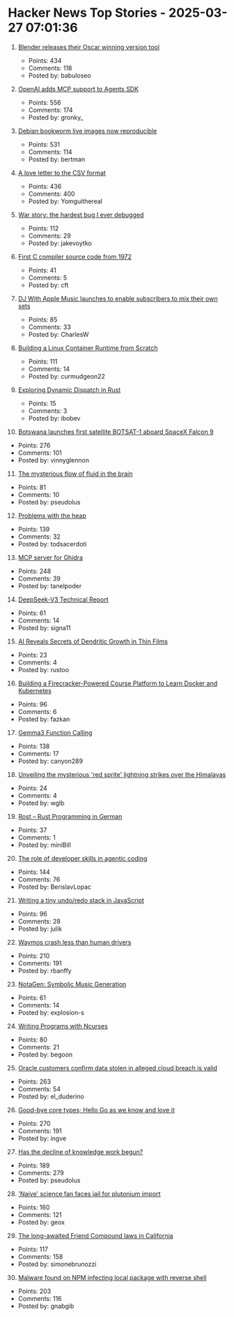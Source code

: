 # Hacker News Top Stories - 2025-03-27 07:01:36

1. [Blender releases their Oscar winning version tool](https://www.blender.org/download/releases/4-4/)
   - Points: 434
   - Comments: 118
   - Posted by: babuloseo

2. [OpenAI adds MCP support to Agents SDK](https://openai.github.io/openai-agents-python/mcp/)
   - Points: 556
   - Comments: 174
   - Posted by: gronky_

3. [Debian bookworm live images now reproducible](https://lwn.net/Articles/1015402/)
   - Points: 531
   - Comments: 114
   - Posted by: bertman

4. [A love letter to the CSV format](https://github.com/medialab/xan/blob/master/docs/LOVE_LETTER.md)
   - Points: 436
   - Comments: 400
   - Posted by: Yomguithereal

5. [War story: the hardest bug I ever debugged](https://www.clientserver.dev/p/war-story-the-hardest-bug-i-ever)
   - Points: 112
   - Comments: 29
   - Posted by: jakevoytko

6. [First C compiler source code from 1972](https://github.com/mortdeus/legacy-cc/tree/master/last1120c)
   - Points: 41
   - Comments: 5
   - Posted by: cft

7. [DJ With Apple Music launches to enable subscribers to mix their own sets](https://www.musicweek.com/digital/read/dj-with-apple-music-launches-to-enable-subscribers-to-mix-their-own-sets/091655)
   - Points: 85
   - Comments: 33
   - Posted by: CharlesW

8. [Building a Linux Container Runtime from Scratch](https://edera.dev/stories/styrolite)
   - Points: 111
   - Comments: 14
   - Posted by: curmudgeon22

9. [Exploring Dynamic Dispatch in Rust](https://alschwalm.com/blog/static/2017/03/07/exploring-dynamic-dispatch-in-rust/)
   - Points: 15
   - Comments: 3
   - Posted by: ibobev

10. [Botswana launches first satellite BOTSAT-1 aboard SpaceX Falcon 9](https://spaceinafrica.com/2025/03/15/botswana-successfully-launches-first-satellite-botsat-1/)
   - Points: 276
   - Comments: 101
   - Posted by: vinnyglennon

11. [The mysterious flow of fluid in the brain](https://www.quantamagazine.org/the-mysterious-flow-of-fluid-in-the-brain-20250326/)
   - Points: 81
   - Comments: 10
   - Posted by: pseudolus

12. [Problems with the heap](https://rachelbythebay.com/w/2025/03/26/atop/)
   - Points: 139
   - Comments: 32
   - Posted by: todsacerdoti

13. [MCP server for Ghidra](https://github.com/LaurieWired/GhidraMCP)
   - Points: 248
   - Comments: 39
   - Posted by: tanelpoder

14. [DeepSeek-V3 Technical Report](https://arxiv.org/abs/2412.19437)
   - Points: 61
   - Comments: 14
   - Posted by: signa11

15. [AI Reveals Secrets of Dendritic Growth in Thin Films](https://www.tus.ac.jp/en/mediarelations/archive/20250320_5263.html)
   - Points: 23
   - Comments: 4
   - Posted by: rustoo

16. [Building a Firecracker-Powered Course Platform to Learn Docker and Kubernetes](https://iximiuz.com/en/posts/iximiuz-labs-story/)
   - Points: 96
   - Comments: 6
   - Posted by: fazkan

17. [Gemma3 Function Calling](https://ai.google.dev/gemma/docs/capabilities/function-calling)
   - Points: 138
   - Comments: 17
   - Posted by: canyon289

18. [Unveiling the mysterious 'red sprite' lightning strikes over the Himalayas](https://phys.org/news/2025-03-unveiling-mysterious-red-sprite-lightning.html)
   - Points: 24
   - Comments: 4
   - Posted by: wglb

19. [Rost – Rust Programming in German](https://github.com/michidk/rost)
   - Points: 37
   - Comments: 1
   - Posted by: miniBill

20. [The role of developer skills in agentic coding](https://martinfowler.com/articles/exploring-gen-ai.html#memo-13)
   - Points: 144
   - Comments: 76
   - Posted by: BerislavLopac

21. [Writing a tiny undo/redo stack in JavaScript](https://blog.julik.nl/2025/03/a-tiny-undo-stack)
   - Points: 96
   - Comments: 28
   - Posted by: julik

22. [Waymos crash less than human drivers](https://www.understandingai.org/p/human-drivers-keep-crashing-into)
   - Points: 210
   - Comments: 191
   - Posted by: rbanffy

23. [NotaGen: Symbolic Music Generation](https://electricalexis.github.io/notagen-demo/)
   - Points: 61
   - Comments: 14
   - Posted by: explosion-s

24. [Writing Programs with Ncurses](https://invisible-island.net/ncurses/ncurses-intro.html)
   - Points: 80
   - Comments: 21
   - Posted by: begoon

25. [Oracle customers confirm data stolen in alleged cloud breach is valid](https://www.bleepingcomputer.com/news/security/oracle-customers-confirm-data-stolen-in-alleged-cloud-breach-is-valid/)
   - Points: 263
   - Comments: 54
   - Posted by: el_duderino

26. [Good-bye core types; Hello Go as we know and love it](https://go.dev/blog/coretypes)
   - Points: 270
   - Comments: 191
   - Posted by: ingve

27. [Has the decline of knowledge work begun?](https://www.nytimes.com/2025/03/25/business/economy/white-collar-layoffs.html)
   - Points: 189
   - Comments: 279
   - Posted by: pseudolus

28. ['Naive' science fan faces jail for plutonium import](https://au.news.yahoo.com/naive-science-fan-faces-jail-053025281.html)
   - Points: 160
   - Comments: 121
   - Posted by: geox

29. [The long-awaited Friend Compound laws in California](https://supernuclear.substack.com/p/the-long-awaited-friend-compound)
   - Points: 117
   - Comments: 158
   - Posted by: simonebrunozzi

30. [Malware found on NPM infecting local package with reverse shell](https://www.reversinglabs.com/blog/malicious-npm-patch-delivers-reverse-shell)
   - Points: 203
   - Comments: 116
   - Posted by: gnabgib

